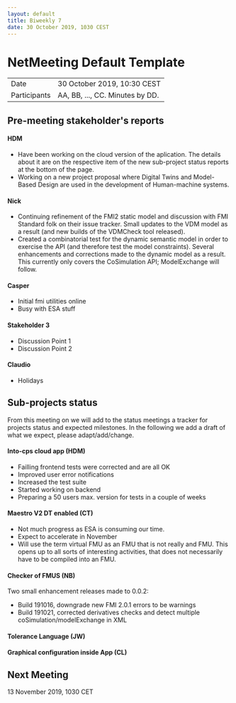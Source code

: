 ```yaml
---
layout: default
title: Biweekly 7
date: 30 October 2019, 1030 CEST
---
```


<script src="https://code.jquery.com/jquery-1.11.1.min.js">
</script>
<script src="/javascripts/edit.js"></script>
<script>setEditButonNm();</script>

# NetMeeting Default Template

|||
|---|---|
| Date | 30 October 2019, 10:30 CEST |
| Participants | AA, BB, ..., CC.  Minutes by DD. |


## Pre-meeting stakeholder's reports

<!-- Please keep in mind that the minutes are publicly available, and that
private information must be stored elsewhere.  -->

#### HDM
* Have been working on the cloud version of the aplication. The details about it are on the respective item of the new sub-project status reports at the bottom of the page. 
* Working on a new project proposal where Digital Twins and Model-Based Design are used in the development of Human-machine systems.

#### Nick
* Continuing refinement of the FMI2 static model and discussion with FMI Standard folk on their issue tracker. Small updates to the VDM model as a result (and new builds of the VDMCheck tool released).
* Created a combinatorial test for the dynamic semantic model in order to exercise the API (and therefore test the model constraints). Several enhancements and corrections made to the dynamic model as a result. This currently only covers the CoSimulation API; ModelExchange will follow.


#### Casper
* Initial fmi utilities online
* Busy with ESA stuff

#### Stakeholder 3
* Discussion Point 1
* Discussion Point 2

#### Claudio
* Holidays


## Sub-projects status

From this meeting on we will add to the status meetings a tracker 
for projects status and expected milestones. In the following we 
add a draft of what we expect, please adapt/add/change. 

#### Into-cps cloud app (HDM)
* Failling frontend tests were corrected and are all OK
* Improved user error notifications
* Increased the test suite
* Started working on backend 
* Preparing a 50 users max. version for tests in a couple of weeks

#### Maestro V2 DT enabled (CT)
* Not much progress as ESA is consuming our time.
* Expect to accelerate in November
* Will use the term virtual FMU as an FMU that is not really and FMU.
This opens up to all sorts of interesting activities, that does not necessarily have to be compiled into an FMU.

#### Checker of FMUS (NB)
Two small enhancement releases made to 0.0.2:
* Build 191016, downgrade new FMI 2.0.1 errors to be warnings
* Build 191021, corrected derivatives checks and detect multiple coSimulation/modelExchange in XML

#### Tolerance Language (JW)

#### Graphical configuration inside App (CL)



Next Meeting
------------

13 November 2019, 1030 CET


<div id="edit_page_div"></div>
